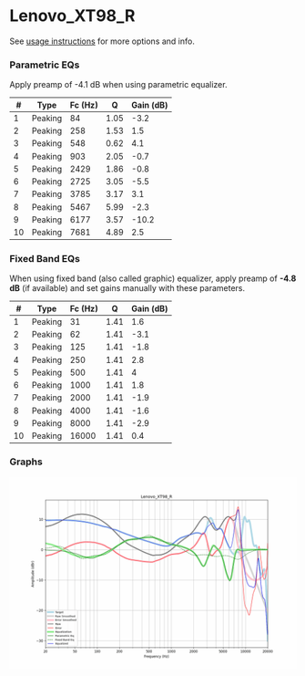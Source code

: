 # Lenovo_XT98_R
See [usage instructions](https://github.com/jaakkopasanen/AutoEq#usage) for more options and info.

### Parametric EQs
Apply preamp of -4.1 dB when using parametric equalizer.

|   # | Type    |   Fc (Hz) |    Q |   Gain (dB) |
|-----|---------|-----------|------|-------------|
|   1 | Peaking |        84 | 1.05 |        -3.2 |
|   2 | Peaking |       258 | 1.53 |         1.5 |
|   3 | Peaking |       548 | 0.62 |         4.1 |
|   4 | Peaking |       903 | 2.05 |        -0.7 |
|   5 | Peaking |      2429 | 1.86 |        -0.8 |
|   6 | Peaking |      2725 | 3.05 |        -5.5 |
|   7 | Peaking |      3785 | 3.17 |         3.1 |
|   8 | Peaking |      5467 | 5.99 |        -2.3 |
|   9 | Peaking |      6177 | 3.57 |       -10.2 |
|  10 | Peaking |      7681 | 4.89 |         2.5 |

### Fixed Band EQs
When using fixed band (also called graphic) equalizer, apply preamp of **-4.8 dB** (if available) and set gains manually with these parameters.

|   # | Type    |   Fc (Hz) |    Q |   Gain (dB) |
|-----|---------|-----------|------|-------------|
|   1 | Peaking |        31 | 1.41 |         1.6 |
|   2 | Peaking |        62 | 1.41 |        -3.1 |
|   3 | Peaking |       125 | 1.41 |        -1.8 |
|   4 | Peaking |       250 | 1.41 |         2.8 |
|   5 | Peaking |       500 | 1.41 |         4   |
|   6 | Peaking |      1000 | 1.41 |         1.8 |
|   7 | Peaking |      2000 | 1.41 |        -1.9 |
|   8 | Peaking |      4000 | 1.41 |        -1.6 |
|   9 | Peaking |      8000 | 1.41 |        -2.9 |
|  10 | Peaking |     16000 | 1.41 |         0.4 |

### Graphs
![](./Lenovo_XT98_R.png)
